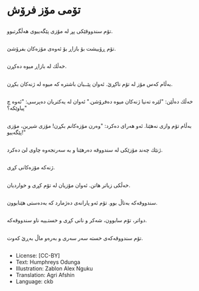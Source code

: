 # تۆمی مۆز فرۆش

##
تۆم سندووقێكی پڕ لە مۆزی پێگەییوی هەڵگرتبوو.

##
تۆم ڕۆییشت بۆ بازاڕ بۆ ئەوەی مۆزەكان بفرۆشێ.

##
خەڵك لە بازاڕ میوە دەكڕن.

##
بەڵام كەس مۆز لە تۆم ناكڕێ. ئەوان پێــیان باشترە كە میوە لە ژنەكان بكڕن.

##
خەڵك دەڵێن: "لێرە تەنیا ژنەكان میوە دەفرۆشن." ئەوان لە یەكتریان دەپرسی: "ئەوە چ پیاوێكە؟"

##
بەڵام تۆم وازی نەهێنا. ئەو هەرای دەكرد: "وەرن مۆزەكانم بكڕن! مۆزی شیرین، مۆزی پێگەییو!"

##
ژنێك چەند مۆزێكی لە سندووقە دەرهێنا و بە سەرنجەوە چاوی لێ دەكرد.

##
ژنەكە مۆزەكانی كڕی.

##
خەڵكی زیاتر هاتن. ئەوان مۆزیان لە تۆم كڕی و خواردیان.

##
سندووقەكە بەتاڵ بوو. تۆم ئەو پارانەی دەژمارد كە بەدەستی هێنابوون.

##
دواتر، تۆم سابوون، شەكر و نانی كڕی و خستـییە ناو سندووقەكە.

##
تۆم سندووقەكەی خستە سەر سەری و بەرەو ماڵ بەڕێ كەوت.

##
* License: [CC-BY]
* Text: Humphreys Odunga
* Illustration: Zablon Alex Nguku
* Translation: Agri Afshin
* Language: ckb
